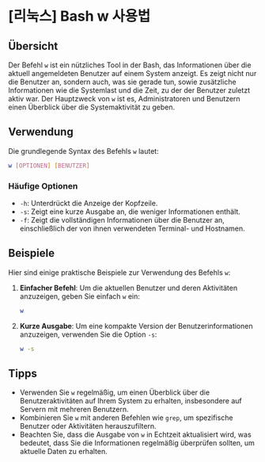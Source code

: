 # [리눅스] Bash w 사용법

## Übersicht
Der Befehl `w` ist ein nützliches Tool in der Bash, das Informationen über die aktuell angemeldeten Benutzer auf einem System anzeigt. Es zeigt nicht nur die Benutzer an, sondern auch, was sie gerade tun, sowie zusätzliche Informationen wie die Systemlast und die Zeit, zu der der Benutzer zuletzt aktiv war. Der Hauptzweck von `w` ist es, Administratoren und Benutzern einen Überblick über die Systemaktivität zu geben.

## Verwendung
Die grundlegende Syntax des Befehls `w` lautet:

```bash
w [OPTIONEN] [BENUTZER]
```

### Häufige Optionen
- `-h`: Unterdrückt die Anzeige der Kopfzeile.
- `-s`: Zeigt eine kurze Ausgabe an, die weniger Informationen enthält.
- `-f`: Zeigt die vollständigen Informationen über die Benutzer an, einschließlich der von ihnen verwendeten Terminal- und Hostnamen.

## Beispiele
Hier sind einige praktische Beispiele zur Verwendung des Befehls `w`:

1. **Einfacher Befehl**:
   Um die aktuellen Benutzer und deren Aktivitäten anzuzeigen, geben Sie einfach `w` ein:
   ```bash
   w
   ```

2. **Kurze Ausgabe**:
   Um eine kompakte Version der Benutzerinformationen anzuzeigen, verwenden Sie die Option `-s`:
   ```bash
   w -s
   ```

## Tipps
- Verwenden Sie `w` regelmäßig, um einen Überblick über die Benutzeraktivitäten auf Ihrem System zu erhalten, insbesondere auf Servern mit mehreren Benutzern.
- Kombinieren Sie `w` mit anderen Befehlen wie `grep`, um spezifische Benutzer oder Aktivitäten herauszufiltern.
- Beachten Sie, dass die Ausgabe von `w` in Echtzeit aktualisiert wird, was bedeutet, dass Sie die Informationen regelmäßig überprüfen sollten, um aktuelle Daten zu erhalten.